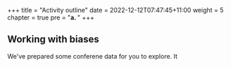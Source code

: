 +++
title = "Activity outline"
date = 2022-12-12T07:47:45+11:00
weight = 5
chapter = true
pre = "<b>a. </b>"
+++

## Working with biases

We've prepared some conferene data for you to explore. It 